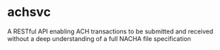 # achsvc
A RESTful API enabling ACH transactions to be submitted and received without a deep understanding of a full NACHA file specification
